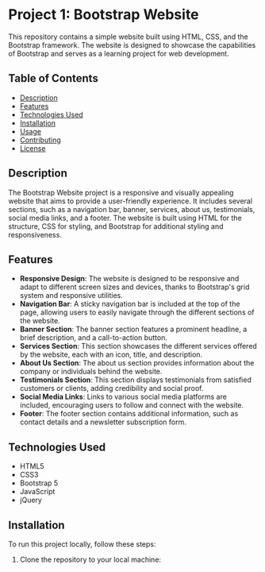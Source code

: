# Project 1: Bootstrap Website

This repository contains a simple website built using HTML, CSS, and the Bootstrap framework. The website is designed to showcase the capabilities of Bootstrap and serves as a learning project for web development.

## Table of Contents

- [Description](#description)
- [Features](#features)
- [Technologies Used](#technologies-used)
- [Installation](#installation)
- [Usage](#usage)
- [Contributing](#contributing)
- [License](#license)

## Description

The Bootstrap Website project is a responsive and visually appealing website that aims to provide a user-friendly experience. It includes several sections, such as a navigation bar, banner, services, about us, testimonials, social media links, and a footer. The website is built using HTML for the structure, CSS for styling, and Bootstrap for additional styling and responsiveness.

## Features

- **Responsive Design**: The website is designed to be responsive and adapt to different screen sizes and devices, thanks to Bootstrap's grid system and responsive utilities.
- **Navigation Bar**: A sticky navigation bar is included at the top of the page, allowing users to easily navigate through the different sections of the website.
- **Banner Section**: The banner section features a prominent headline, a brief description, and a call-to-action button.
- **Services Section**: This section showcases the different services offered by the website, each with an icon, title, and description.
- **About Us Section**: The about us section provides information about the company or individuals behind the website.
- **Testimonials Section**: This section displays testimonials from satisfied customers or clients, adding credibility and social proof.
- **Social Media Links**: Links to various social media platforms are included, encouraging users to follow and connect with the website.
- **Footer**: The footer section contains additional information, such as contact details and a newsletter subscription form.

## Technologies Used

- HTML5
- CSS3
- Bootstrap 5
- JavaScript
- jQuery

## Installation

To run this project locally, follow these steps:

1. Clone the repository to your local machine:

